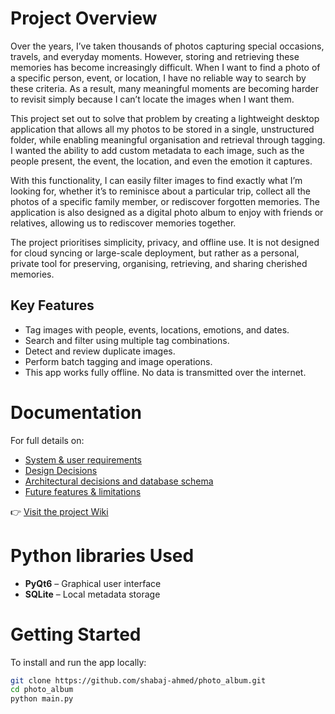 # Project Overview
Over the years, I’ve taken thousands of photos capturing special occasions, travels, and everyday moments. However, storing and retrieving these memories has become increasingly difficult. When I want to find a photo of a specific person, event, or location, I have no reliable way to search by these criteria. As a result, many meaningful moments are becoming harder to revisit simply because I can’t locate the images when I want them.

This project set out to solve that problem by creating a lightweight desktop application that allows all my photos to be stored in a single, unstructured folder, while enabling meaningful organisation and retrieval through tagging. I wanted the ability to add custom metadata to each image, such as the people present, the event, the location, and even the emotion it captures.

With this functionality, I can easily filter images to find exactly what I’m looking for, whether it’s to reminisce about a particular trip, collect all the photos of a specific family member, or rediscover forgotten memories. The application is also designed as a digital photo album to enjoy with friends or relatives, allowing us to rediscover memories together.

The project prioritises simplicity, privacy, and offline use. It is not designed for cloud syncing or large-scale deployment, but rather as a personal, private tool for preserving, organising, retrieving, and sharing cherished memories.

## Key Features
- Tag images with people, events, locations, emotions, and dates.
- Search and filter using multiple tag combinations.
- Detect and review duplicate images.
- Perform batch tagging and image operations.
- This app works fully offline. No data is transmitted over the internet. 

# Documentation
For full details on:
- [System & user requirements](https://github.com/shabaj-ahmed/photo_album/wiki/System-Requirements)
- [Design Decisions](https://github.com/shabaj-ahmed/photo_album/wiki/Design-Decisions)
- [Architectural decisions and database schema](https://github.com/shabaj-ahmed/photo_album/wiki/Architectural-decisions-and-database-schema)
- [Future features & limitations](https://github.com/shabaj-ahmed/photo_album/wiki/Future-Work)

👉 [Visit the project Wiki](https://github.com/shabaj-ahmed/photo_album/wiki)

# Python libraries Used
- **PyQt6** – Graphical user interface
- **SQLite** – Local metadata storage

# Getting Started

To install and run the app locally:

```bash
git clone https://github.com/shabaj-ahmed/photo_album.git
cd photo_album
python main.py
```
